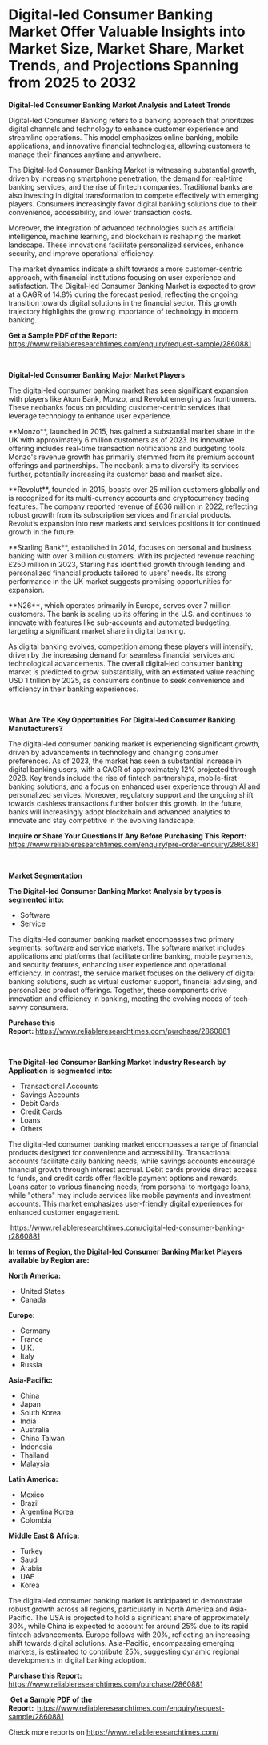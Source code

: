 <p><h1>Digital-led Consumer Banking Market Offer Valuable Insights into Market Size, Market Share, Market Trends, and Projections Spanning from 2025 to 2032</h1></p><p><strong>Digital-led Consumer Banking Market Analysis and Latest Trends</strong></p>
<p><p>Digital-led Consumer Banking refers to a banking approach that prioritizes digital channels and technology to enhance customer experience and streamline operations. This model emphasizes online banking, mobile applications, and innovative financial technologies, allowing customers to manage their finances anytime and anywhere. </p><p>The Digital-led Consumer Banking Market is witnessing substantial growth, driven by increasing smartphone penetration, the demand for real-time banking services, and the rise of fintech companies. Traditional banks are also investing in digital transformation to compete effectively with emerging players. Consumers increasingly favor digital banking solutions due to their convenience, accessibility, and lower transaction costs.</p><p>Moreover, the integration of advanced technologies such as artificial intelligence, machine learning, and blockchain is reshaping the market landscape. These innovations facilitate personalized services, enhance security, and improve operational efficiency. </p><p>The market dynamics indicate a shift towards a more customer-centric approach, with financial institutions focusing on user experience and satisfaction. The Digital-led Consumer Banking Market is expected to grow at a CAGR of 14.8% during the forecast period, reflecting the ongoing transition towards digital solutions in the financial sector. This growth trajectory highlights the growing importance of technology in modern banking.</p></p>
<p><strong>Get a Sample PDF of the Report:&nbsp;</strong> <a href="https://www.reliableresearchtimes.com/enquiry/request-sample/2860881?utm_campaign=3184&utm_medium=2&utm_source=Github&utm_content=ia&utm_term=12032025&utm_id=digital-led-consumer-banking">https://www.reliableresearchtimes.com/enquiry/request-sample/2860881</a></p>
<p>&nbsp;</p>
<p><strong>Digital-led Consumer Banking Major Market Players</strong></p>
<p><p>The digital-led consumer banking market has seen significant expansion with players like Atom Bank, Monzo, and Revolut emerging as frontrunners. These neobanks focus on providing customer-centric services that leverage technology to enhance user experience.</p><p>**Monzo**, launched in 2015, has gained a substantial market share in the UK with approximately 6 million customers as of 2023. Its innovative offering includes real-time transaction notifications and budgeting tools. Monzo's revenue growth has primarily stemmed from its premium account offerings and partnerships. The neobank aims to diversify its services further, potentially increasing its customer base and market size.</p><p>**Revolut**, founded in 2015, boasts over 25 million customers globally and is recognized for its multi-currency accounts and cryptocurrency trading features. The company reported revenue of £636 million in 2022, reflecting robust growth from its subscription services and financial products. Revolut’s expansion into new markets and services positions it for continued growth in the future.</p><p>**Starling Bank**, established in 2014, focuses on personal and business banking with over 3 million customers. With its projected revenue reaching £250 million in 2023, Starling has identified growth through lending and personalized financial products tailored to users' needs. Its strong performance in the UK market suggests promising opportunities for expansion.</p><p>**N26**, which operates primarily in Europe, serves over 7 million customers. The bank is scaling up its offering in the U.S. and continues to innovate with features like sub-accounts and automated budgeting, targeting a significant market share in digital banking.</p><p>As digital banking evolves, competition among these players will intensify, driven by the increasing demand for seamless financial services and technological advancements. The overall digital-led consumer banking market is predicted to grow substantially, with an estimated value reaching USD 1 trillion by 2025, as consumers continue to seek convenience and efficiency in their banking experiences.</p></p>
<p>&nbsp;</p>
<p><strong>What Are The Key Opportunities For Digital-led Consumer Banking Manufacturers?</strong></p>
<p><p>The digital-led consumer banking market is experiencing significant growth, driven by advancements in technology and changing consumer preferences. As of 2023, the market has seen a substantial increase in digital banking users, with a CAGR of approximately 12% projected through 2028. Key trends include the rise of fintech partnerships, mobile-first banking solutions, and a focus on enhanced user experience through AI and personalized services. Moreover, regulatory support and the ongoing shift towards cashless transactions further bolster this growth. In the future, banks will increasingly adopt blockchain and advanced analytics to innovate and stay competitive in the evolving landscape.</p></p>
<p><strong>Inquire or Share Your Questions If Any Before Purchasing This Report:</strong> <a href="https://www.reliableresearchtimes.com/enquiry/pre-order-enquiry/2860881?utm_campaign=3184&utm_medium=2&utm_source=Github&utm_content=ia&utm_term=12032025&utm_id=digital-led-consumer-banking">https://www.reliableresearchtimes.com/enquiry/pre-order-enquiry/2860881</a></p>
<p>&nbsp;</p>
<p><strong>Market Segmentation</strong></p>
<p><strong>The Digital-led Consumer Banking Market Analysis by types is segmented into:</strong></p>
<p><ul><li>Software</li><li>Service</li></ul></p>
<p><p>The digital-led consumer banking market encompasses two primary segments: software and service markets. The software market includes applications and platforms that facilitate online banking, mobile payments, and security features, enhancing user experience and operational efficiency. In contrast, the service market focuses on the delivery of digital banking solutions, such as virtual customer support, financial advising, and personalized product offerings. Together, these components drive innovation and efficiency in banking, meeting the evolving needs of tech-savvy consumers.</p></p>
<p><strong>Purchase this Report:&nbsp;</strong><a href="https://www.reliableresearchtimes.com/purchase/2860881?utm_campaign=3184&utm_medium=2&utm_source=Github&utm_content=ia&utm_term=12032025&utm_id=digital-led-consumer-banking">https://www.reliableresearchtimes.com/purchase/2860881</a></p>
<p>&nbsp;</p>
<p><strong>The Digital-led Consumer Banking Market Industry Research by Application is segmented into:</strong></p>
<p><ul><li>Transactional Accounts</li><li>Savings Accounts</li><li>Debit Cards</li><li>Credit Cards</li><li>Loans</li><li>Others</li></ul></p>
<p><p>The digital-led consumer banking market encompasses a range of financial products designed for convenience and accessibility. Transactional accounts facilitate daily banking needs, while savings accounts encourage financial growth through interest accrual. Debit cards provide direct access to funds, and credit cards offer flexible payment options and rewards. Loans cater to various financing needs, from personal to mortgage loans, while "others" may include services like mobile payments and investment accounts. This market emphasizes user-friendly digital experiences for enhanced customer engagement.</p></p>
<p><a href="https://www.reliableresearchtimes.com/digital-led-consumer-banking-r2860881?utm_campaign=3184&utm_medium=2&utm_source=Github&utm_content=ia&utm_term=12032025&utm_id=digital-led-consumer-banking">&nbsp;https://www.reliableresearchtimes.com/digital-led-consumer-banking-r2860881</a></p>
<p><strong>In terms of Region, the Digital-led Consumer Banking Market Players available by Region are:</strong></p>
<p>
    <p> <strong> North America: </strong>
        <ul>
            <li>United States</li>
            <li>Canada</li>
        </ul>
        </p> 
    <p> <strong> Europe: </strong>
        <ul>
            <li>Germany</li>
            <li>France</li>
            <li>U.K.</li>
            <li>Italy</li>
            <li>Russia</li>
        </ul>
        </p> 
    <p> <strong> Asia-Pacific: </strong>
        <ul>
            <li>China</li>
            <li>Japan</li>
            <li>South Korea</li>
            <li>India</li>
            <li>Australia</li>
            <li>China Taiwan</li>
            <li>Indonesia</li>
            <li>Thailand</li>
            <li>Malaysia</li>
        </ul>
        </p> 
    <p> <strong> Latin America: </strong>
        <ul>
            <li>Mexico</li>
            <li>Brazil</li>
            <li>Argentina Korea</li>
            <li>Colombia</li>
        </ul>
        </p> 
    <p> <strong> Middle East & Africa: </strong>
        <ul>
            <li>Turkey</li>
            <li>Saudi</li>
            <li>Arabia</li>
            <li>UAE</li>
            <li>Korea</li>
        </ul>
    </p>
    </p>
<p><p>The digital-led consumer banking market is anticipated to demonstrate robust growth across all regions, particularly in North America and Asia-Pacific. The USA is projected to hold a significant share of approximately 30%, while China is expected to account for around 25% due to its rapid fintech advancements. Europe follows with 20%, reflecting an increasing shift towards digital solutions. Asia-Pacific, encompassing emerging markets, is estimated to contribute 25%, suggesting dynamic regional developments in digital banking adoption.</p></p>
<p><strong>Purchase this Report: </strong><a href="https://www.reliableresearchtimes.com/purchase/2860881?utm_campaign=3184&utm_medium=2&utm_source=Github&utm_content=ia&utm_term=12032025&utm_id=digital-led-consumer-banking">https://www.reliableresearchtimes.com/purchase/2860881</a></p>
<p>&nbsp;<strong>Get a Sample PDF of the Report:&nbsp;&nbsp;</strong><a href="https://www.reliableresearchtimes.com/enquiry/request-sample/2860881?utm_campaign=3184&utm_medium=2&utm_source=Github&utm_content=ia&utm_term=12032025&utm_id=digital-led-consumer-banking">https://www.reliableresearchtimes.com/enquiry/request-sample/2860881</a></p>
<p><strong></strong></p>
<p>Check more reports on <a href="https://www.reliableresearchtimes.com/?utm_campaign=3184&utm_medium=2&utm_source=Github&utm_content=ia&utm_term=12032025&utm_id=digital-led-consumer-banking">https://www.reliableresearchtimes.com/</a></p>